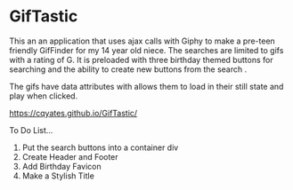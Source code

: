 # GifTastic

This an an application that uses ajax calls with Giphy to make a pre-teen friendly GifFinder for my 14 year old niece.  The searches are limited to gifs with a rating of G.  It is preloaded with three birthday themed buttons for searching and the ability to create new buttons from the search .

The gifs have data attributes with allows them to load in their still state and play when clicked.

https://cqyates.github.io/GifTastic/


To Do List...
1. Put the search buttons into a container div
2. Create Header and Footer
3. Add Birthday Favicon
5. Make a Stylish Title
